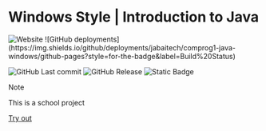 ﻿# Windows Style | Introduction to Java

<img alt="Website" src="https://img.shields.io/website?url=https%3A%2F%2Fjabaitech.github.io%2Fcomprog1-java-windows%2F&up_message=Online&up_color=green&down_message=Offline&down_color=red&style=for-the-badge&link=https%3A%2F%2Fjabaitech.github.io%2Fcomprog1-java-windows%2F">
 ![GitHub deployments](https://img.shields.io/github/deployments/jabaitech/comprog1-java-windows/github-pages?style=for-the-badge&label=Build%20Status)

![GitHub Last commit](https://img.shields.io/github/last-commit/jabaitech/comprog1-java-windows?display_timestamp=committer) ![GitHub Release](https://img.shields.io/github/v/release/jabaitech/comprog1-java-windows) ![Static Badge](https://img.shields.io/badge/Project%20Length-18%20Hours-informational?style=flat-square)

> [!NOTE]
> This is a school project

[Try out](https://jabaitech.github.io/comprog1-java-windows/)
